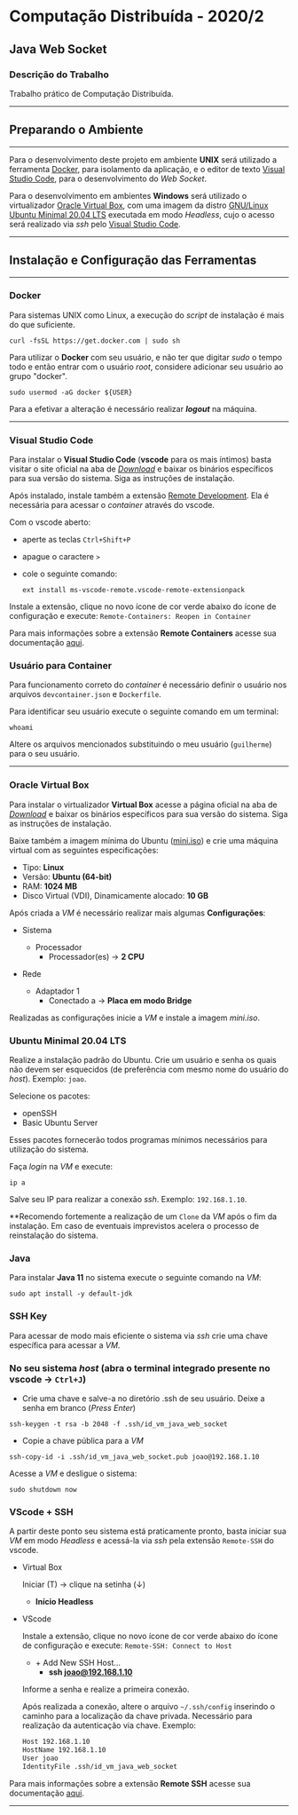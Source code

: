 # Computação Distribuída - 2020/2

## Java Web Socket

### Descrição do Trabalho

Trabalho prático de Computação Distribuída.

---

## Preparando o Ambiente

---

Para o desenvolvimento deste projeto em ambiente **UNIX** será utilizado a ferramenta [Docker](https://www.docker.com/get-started), para isolamento da aplicação, e o editor de texto [Visual Studio Code](https://code.visualstudio.com/), para o desenvolvimento do *Web Socket*.

Para o desenvolvimento em ambientes **Windows** será utilizado o virtualizador [Oracle Virtual Box](https://www.virtualbox.org/), com uma imagem da distro [GNU/Linux Ubuntu Minimal 20.04 LTS](http://archive.ubuntu.com/ubuntu/dists/focal/main/installer-amd64/current/legacy-images/netboot/) executada em modo *Headless*, cujo o acesso será realizado via *ssh* pelo [Visual Studio Code](https://code.visualstudio.com/).

---

## Instalação e Configuração das Ferramentas

---

### Docker

Para sistemas UNIX como Linux, a execução do *script* de instalação é mais do que suficiente.

```shell
curl -fsSL https://get.docker.com | sudo sh
```

Para utilizar o **Docker** com seu usuário, e não ter que digitar *sudo* o tempo todo e então entrar com o usuário *root*, considere adicionar seu usuário ao grupo "docker".

```shell
sudo usermod -aG docker ${USER}
```

Para a efetivar a alteração é necessário realizar ***logout*** na máquina.

---

### Visual Studio Code

Para instalar o **Visual Studio Code** (**vscode** para os mais íntimos) basta visitar o site oficial na aba de [*Download*](https://code.visualstudio.com/Download) e baixar os binários específicos para sua versão do sistema. Siga as instruções de instalação.

Após instalado, instale também a extensão [Remote Development](https://marketplace.visualstudio.com/items?itemName=ms-vscode-remote.vscode-remote-extensionpack). Ela é necessária para acessar o *container* através do vscode.

Com o vscode aberto:

- aperte as teclas ```Ctrl+Shift+P```
- apague o caractere ```>```
- cole o seguinte comando:

    ```shell
    ext install ms-vscode-remote.vscode-remote-extensionpack
    ```

Instale a extensão, clique no novo ícone de cor verde abaixo do ícone de configuração e execute: ```Remote-Containers: Reopen in Container```

Para mais informações sobre a extensão **Remote Containers** acesse sua documentação [aqui](https://code.visualstudio.com/docs/remote/containers).

### Usuário para Container

Para funcionamento correto do *container* é necessário definir o usuário nos arquivos ```devcontainer.json``` e ```Dockerfile```.

Para identificar seu usuário execute o seguinte comando em um terminal:

```shell
whoami
```

Altere os arquivos mencionados substituindo o meu usuário (```guilherme```) para o seu usuário.

---

### Oracle Virtual Box

Para instalar o virtualizador **Virtual Box** acesse a página oficial na aba de [*Download*](https://www.virtualbox.org/wiki/Downloads) e baixar os binários específicos para sua versão do sistema. Siga as instruções de instalação.

Baixe também a imagem mínima do Ubuntu ([mini.iso](http://archive.ubuntu.com/ubuntu/dists/focal/main/installer-amd64/current/legacy-images/netboot/)) e crie uma máquina virtual com as seguintes especificações:

- Tipo: **Linux**
- Versão: **Ubuntu (64-bit)**
- RAM: **1024 MB**
- Disco Virtual (VDI), Dinamicamente alocado: **10 GB**

Após criada a *VM* é necessário realizar mais algumas **Configurações**:

- Sistema
  - Processador
    - Processador(es) -> **2 CPU**

- Rede
  - Adaptador 1
    - Conectado a -> **Placa em modo Bridge**

Realizadas as configurações inicie a *VM* e instale a imagem *mini.iso*.

### Ubuntu Minimal 20.04 LTS

Realize a instalação padrão do Ubuntu. Crie um usuário e senha os quais não devem ser esquecidos (de preferência com mesmo nome do usuário do *host*). Exemplo: ```joao```.

Selecione os pacotes:

- openSSH
- Basic Ubuntu Server

Esses pacotes fornecerão todos programas mínimos necessários para utilização do sistema.

Faça *login* na *VM* e execute:

```shell
ip a
```

Salve seu IP para realizar a conexão *ssh*. Exemplo: ```192.168.1.10```.

**Recomendo fortemente a realização de um ```Clone``` da *VM* após o fim da instalação. Em caso de eventuais imprevistos acelera o processo de reinstalação do sistema.

### Java

Para instalar **Java 11** no sistema execute o seguinte comando na *VM*:

```shell
sudo apt install -y default-jdk
```

### SSH Key

Para acessar de modo mais eficiente o sistema via *ssh* crie uma chave específica para acessar a *VM*.

### No seu sistema ***host*** (abra o terminal integrado presente no vscode -> ```Ctrl+J```)

- Crie uma chave e salve-a no diretório .ssh de seu usuário. Deixe a senha em branco (*Press Enter*)

```shell
ssh-keygen -t rsa -b 2048 -f .ssh/id_vm_java_web_socket
```

- Copie a chave pública para a *VM*

```shell
ssh-copy-id -i .ssh/id_vm_java_web_socket.pub joao@192.168.1.10
```

Acesse a *VM* e desligue o sistema:

```shell
sudo shutdown now
```

### VScode + SSH

A partir deste ponto seu sistema está praticamente pronto, basta iniciar sua *VM* em modo *Headless* e acessá-la via *ssh* pela extensão ```Remote-SSH``` do vscode.

- Virtual Box

    Iniciar (T) -> clique na setinha (↓)

    - **Início Headless**

- VScode

    Instale a extensão, clique no novo ícone de cor verde abaixo do ícone de configuração e execute: ```Remote-SSH: Connect to Host```

    - \+ Add New SSH Host...
      - **ssh joao@192.168.1.10**

    Informe a senha e realize a primeira conexão.

    Após realizada a conexão, altere o arquivo ```~/.ssh/config``` inserindo o caminho para a localização da chave privada. Necessário para realização da autenticação via chave. Exemplo:

    ```markdown
    Host 192.168.1.10
    HostName 192.168.1.10
    User joao
    IdentityFile .ssh/id_vm_java_web_socket
    ```

Para mais informações sobre a extensão **Remote SSH** acesse sua documentação [aqui](https://code.visualstudio.com/docs/remote/ssh).

---
